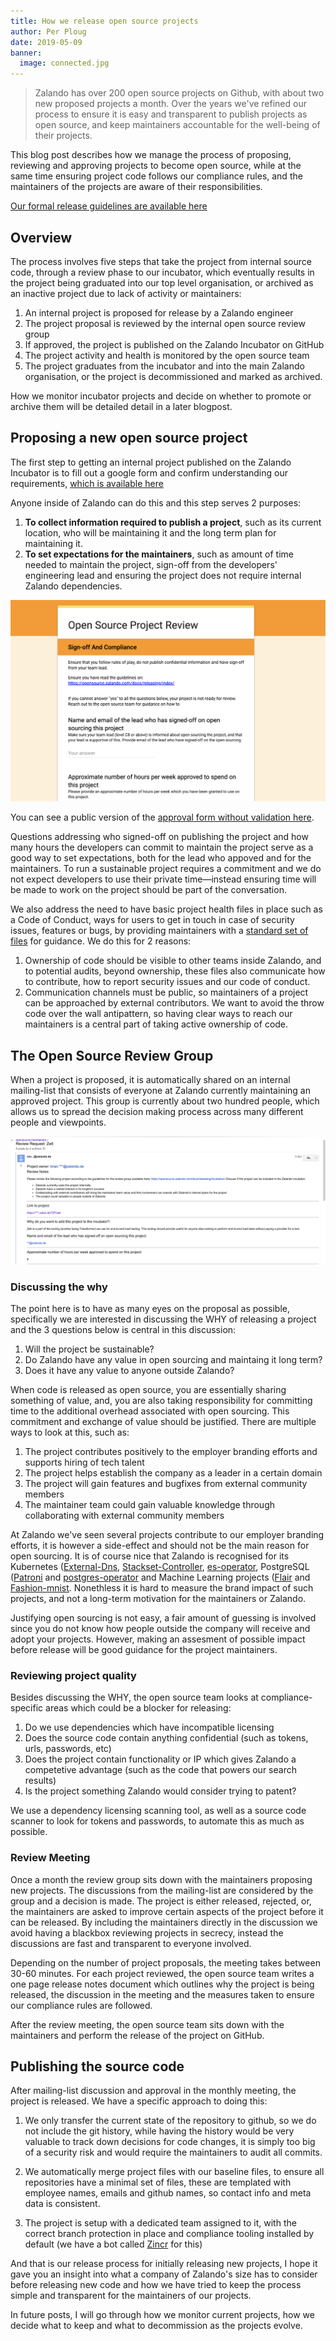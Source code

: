 ```yaml
---
title: How we release open source projects
author: Per Ploug
date: 2019-05-09
banner:
  image: connected.jpg
---
```


> Zalando has over 200 open source projects on Github, with about two new proposed projects a month. Over the years we've refined our process to ensure it is easy and transparent to publish projects as open source, and keep maintainers accountable for the well-being of their projects.

This blog post describes how we manage the process of proposing, reviewing and approving projects to become open source, while at the same time ensuring project code follows our compliance rules, and the maintainers of the projects are aware of their responsibilities.

[Our formal release guidelines are available here](https://opensource.zalando.com/docs/releasing/index/)

## Overview

The process involves five steps that take the project from internal source code, through a review phase to our incubator, which eventually results in the project being graduated into our top level organisation, or archived as an inactive project due to lack of activity or maintainers:

1. An internal project is proposed for release by a Zalando engineer
2. The project proposal is reviewed by the internal open source review group
3. If approved, the project is published on the Zalando Incubator on GitHub
4. The project activity and health is monitored by the open source team
5. The project graduates from the incubator and into the main Zalando organisation, or the project is decommissioned and marked as archived.

How we monitor incubator projects and decide on whether to promote or archive them will be detailed detail in a later blogpost.

## Proposing a new open source project
The first step to getting an internal project published on the Zalando Incubator is to fill out a google form and confirm understanding our requirements, [which is available here](https://opensource.zalando.com/docs/releasing/index/)

Anyone inside of Zalando can do this and this step serves 2 purposes:

1. **To collect information required to publish a project**, such as its current location, who will be maintaining it and the long term plan for maintaining it. 
2. **To set expectations for the maintainers**, such as amount of time needed to maintain the project, sign-off from the developers' engineering lead and ensuring the project does not require internal Zalando dependencies.

![Project Release Form](/assets/img/os-release-form.png)

You can see a public version of the [approval form without validation here](https://goo.gl/forms/9C4xlel5DlIK52Xw1).

Questions addressing who signed-off on publishing the project and how many hours the developers can commit to maintain the project serve as a good way to set expectations, both for the lead who appoved and for the maintainers. To run a sustainable project requires a commitment and we do not expect developers to use their private time—instead ensuring time will be made to work on the project should be part of the conversation.

We also address the need to have basic project health files in place such as a Code of Conduct, ways for users to get in touch in case of security issues, features or bugs, by providing maintainers with a  [standard set of files](https://github.com/zalando-incubator/new-project) for guidance. We do this for 2 reasons:

1. Ownership of code should be visible to other teams inside Zalando, and to potential audits, beyond ownership, these files also communicate how to contribute, how to report security issues and our code of conduct. 
2. Communication channels must be public, so maintainers of a project can be approached by external contributors. We want to avoid the throw code over the wall antipattern, so having clear ways to reach our maintainers is a central part of taking active ownership of code.


## The Open Source Review Group
When a project is proposed, it is automatically shared on an internal mailing-list that consists of everyone at Zalando currently maintaining an approved project. This group is currently about two hundred people, which allows us to spread the decision making process across many different people and viewpoints. 

![Review Group](/assets/img/review-group.png)


### Discussing the why
The point here is to have as many eyes on the proposal as possible, specifically we are interested in discussing the WHY of releasing a project and the 3 questions below is central in this discussion:

1. Will the project be sustainable?
2. Do Zalando have any value in open sourcing and maintaing it long term?
3. Does it have any value to anyone outside Zalando?

When code is released as open source, you are essentially sharing something of value, and, you are also taking responsibility for committing time to the additional overhead associated with open sourcing. This commitment and exchange of value should be justified. There are multiple ways to look at this, such as:

1. The project contributes positively to the employer branding efforts and supports hiring of tech talent
2. The project helps establish the company as a leader in a certain domain
3. The project will gain features and bugfixes from external community members
4. The maintainer team could gain valuable knowledge through collaborating with external community members

At Zalando we've seen several projects contribute to our employer branding efforts, it is however a side-effect and should not be the main reason for open sourcing. It is of course nice that Zalando is recognised for its Kubernetes  ([External-Dns](https://github.com/kubernetes-incubator/external-dns), [Stackset-Controller](https://github.com/zalando-incubator/stackset-controller), [es-operator](https://github.com/zalando-incubator/es-operator), PostgreSQL ([Patroni](https://github.com/zalando/patroni) and [postgres-operator](https://github.com/zalando/postgres-operator) and Machine Learning projects ([Flair](https://github.com/zalandoresearch/flair) and [Fashion-mnist](https://github.com/zalandoresearch/fashion-mnist). Nonethless it is hard to measure the brand impact of such projects, and not a long-term motivation for the maintainers or Zalando.

Justifying open sourcing is not easy, a fair amount of guessing is involved since you do not know how people outside the company will receive and adopt your projects. However, making an assesment of possible impact before release will be good guidance for the project maintainers. 

### Reviewing project quality
Besides discussing the WHY, the open source team looks at compliance-specific areas which could be a blocker for releasing:

1. Do we use dependencies which have incompatible licensing
2. Does the source code contain anything confidential (such as tokens, urls, passwords, etc) 
3. Does the project contain functionality or IP which gives Zalando a competetive advantage (such as the code that powers our search results)
4. Is the project something Zalando would consider trying to patent?

We use a dependency licensing scanning tool, as well as a source code scanner to look for tokens and passwords, to automate this as much as possible.

### Review Meeting
Once a month the review group sits down with the maintainers proposing new projects. The discussions from the mailing-list are considered by the group and a decision is made. The project is either released, rejected, or, the maintainers are asked to improve certain aspects of the project before it can be released. By including the maintainers directly in the discussion we avoid having a blackbox reviewing projects in secrecy, instead the discussions are fast and transparent to everyone involved. 

Depending on the number of project proposals, the meeting takes between 30-60 minutes. For each project reviewed, the open source team writes a one page release notes document which outlines why the project is being released, the discussion in the meeting and the measures taken to ensure our compliance rules are followed. 

After the review meeting, the open source team sits down with the maintainers and perform the release of the project on GitHub.

## Publishing the source code
After mailing-list discussion and approval in the monthly meeting, the project is released. We have a specific approach to doing this:

1. We only transfer the current state of the repository to github, so we do not include the git history, while having the history would be very valuable to track down decisions for code changes, it is simply too big of a security risk and would require the maintainers to audit all commits.

2. We automatically merge project files with our baseline files, to ensure all repositories have a minimal set of files, these are templated with employee names, emails and github names, so contact info and meta data is consistent. 

3. The project is setup with a dedicated team assigned to it, with the correct branch protection in place and compliance tooling installed by default (we have a bot called [Zincr](https://github.com/zalando-incubator/zincr) for this)


And that is our release process for initially releasing new projects, I hope it gave you an insight into what a company of Zalando's size has to consider before releasing new code and how we have tried to keep the process simple and transparent for the maintainers of our projects. 

In future posts, I will go through how we monitor current projects, how we decide what to keep and what to decommission as the projects evolve.
